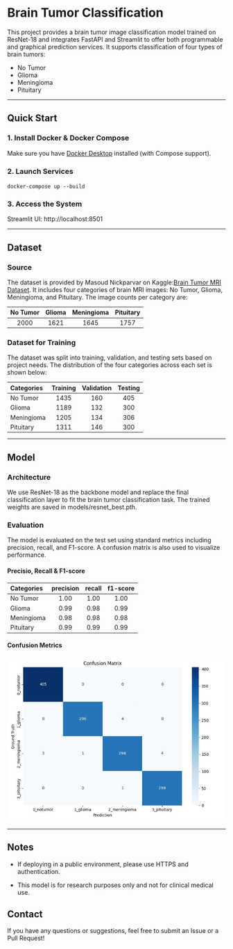 # Brain Tumor Classification

This project provides a brain tumor image classification model trained on ResNet-18 and integrates FastAPI and Streamlit to offer both programmable and graphical prediction services. It supports classification of four types of brain tumors:

- No Tumor
- Glioma 
- Meningioma
- Pituitary

---

## Quick Start 
### 1. Install Docker & Docker Compose

Make sure you have [Docker Desktop](<https://docs.docker.com/get-started/get-docker/> "Title") installed (with Compose support).

### 2. Launch Services

```
docker-compose up --build
```

### 3. Access the System

Streamlit UI: http://localhost:8501

---

## Dataset
### Source
The dataset is provided by Masoud Nickparvar on Kaggle:[Brain Tumor MRI Dataset](<https://www.kaggle.com/datasets/masoudnickparvar/brain-tumor-mri-dataset> "Title"). It includes four categories of brain MRI images: No Tumor, Glioma, Meningioma, and Pituitary. The image counts per category are:


<div align="center">

 No Tumor|Glioma|Meningioma|Pituitary
 :------:|:------:|:------:|:------:
 2000|1621|1645|1757

</div>

### Dataset for Training
The dataset was split into training, validation, and testing sets based on project needs. The distribution of the four categories across each set is shown below:
<div align="center">

 Categories   | Training  |  Validation | Testing
 :-------|:-------:|:-------:|:-------:
 No Tumor  |    1435    |  160   |  405
 Glioma    |    1189    |  132   |  300
 Meningioma|    1205    |  134   |  306
 Pituitary |    1311    |  146   |  300

</div>

---

## Model
### Architecture
We use ResNet-18 as the backbone model and replace the final classification layer to fit the brain tumor classification task. The trained weights are saved in models/resnet_best.pth.

### Evaluation 
The model is evaluated on the test set using standard metrics including precision, recall, and F1-score. A confusion matrix is also used to visualize performance.

#### Precisio, Recall & F1-score

<div align="center">

 Categories   | precision  |  recall | f1-score
 :-------|:-------:|:-------:|:-------:
 No Tumor  |     1.00   |  1.00   |  1.00
 Glioma    |    0.99    |  0.98   |  0.99
 Meningioma|  0.98      |  0.98   |  0.98
 Pituitary |    0.99    |  0.99   |  0.99

</div>

#### Confusion Metrics
![image1](results/confusion_matrix.jpg "confusion_matrix")

---

## Notes
- If deploying in a public environment, please use HTTPS and authentication.

- This model is for research purposes only and not for clinical medical use.

## Contact
If you have any questions or suggestions, feel free to submit an Issue or a Pull Request!